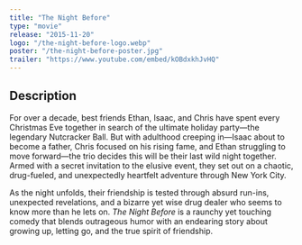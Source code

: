 ```yaml
---
title: "The Night Before"
type: "movie"
release: "2015-11-20"
logo: "/the-night-before-logo.webp"
poster: "/the-night-before-poster.jpg"
trailer: "https://www.youtube.com/embed/kOBdxkhJvHQ"
---
```


## Description

For over a decade, best friends Ethan, Isaac, and Chris have spent every Christmas Eve together in search of the ultimate holiday party—the legendary Nutcracker Ball. But with adulthood creeping in—Isaac about to become a father, Chris focused on his rising fame, and Ethan struggling to move forward—the trio decides this will be their last wild night together. Armed with a secret invitation to the elusive event, they set out on a chaotic, drug-fueled, and unexpectedly heartfelt adventure through New York City.

As the night unfolds, their friendship is tested through absurd run-ins, unexpected revelations, and a bizarre yet wise drug dealer who seems to know more than he lets on. *The Night Before* is a raunchy yet touching comedy that blends outrageous humor with an endearing story about growing up, letting go, and the true spirit of friendship.

